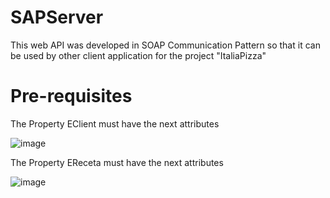 # SAPServer
This web API was developed in SOAP Communication Pattern so that it can be used by other client application for the project "ItaliaPizza"


# Pre-requisites

The Property EClient must have the next attributes

![image](https://user-images.githubusercontent.com/78041359/173146351-981570d1-87ae-454a-90ca-fa341e4b75f9.png)

The Property EReceta must have the next attributes

![image](https://user-images.githubusercontent.com/78041359/173146563-6424061f-2071-4a07-9d78-c17898574ea8.png)

